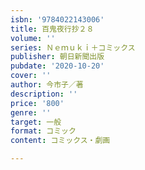```yaml
---
isbn: '9784022143006'
title: 百鬼夜行抄２８
volume: ''
series: Ｎｅｍｕｋｉ＋コミックス
publisher: 朝日新聞出版
pubdate: '2020-10-20'
cover: ''
author: 今市子／著
description: ''
price: '800'
genre: ''
target: 一般
format: コミック
content: コミックス・劇画

---
```

